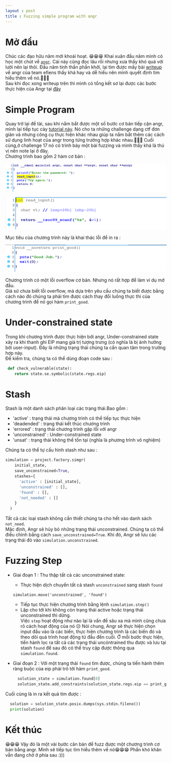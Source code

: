 ```yaml
---
layout : post
title : Fuzzing simple program with angr 
--- 
```


# Mở đầu   
Chúc các đạo hữu năm mới khoái hoạt. 😁😁😁 
Khai xuân đầu năm mình có học một chút về [```angr```](https://docs.angr.io/). Cái này cũng đọc lâu rồi nhưng xưa thấy khó quá với lười nên lại thôi. Đầu năm tinh thần phấn khởi, lại tìm được mấy bài [writeup](https://blog.efiens.com/tag/ctf/) về angr của team efiens thấy khá hay và dễ hiểu nên mình quyết định tìm hiểu thêm về nó.🥳🥳🥳   
Sau khi đọc xong writeup trên thì mình có tổng kết sơ lại được các bước thực hiện của Angr tại [đây](https://www.notion.so/Basic-Setup-998957b22a5a4c05a077a4851b2e1da0)   


# Simple Program   
Quay trở lại đề tài, sau khi nắm bắt được một số bước cơ bản tiếp cận angr, mình lại tiếp tục cày [tutorial này](https://github.com/jakespringer/angr_ctf/tree/master/solutions). Nó cho ta những challenge dạng ctf đơn giản và nhưng công cụ thực hiện khác nhau giúp ta nắm bắt thêm các cách sử dụng linh hoạt của angr trong từng trường hợp khác nhau.🙂🙂🙂 Cuối cùng,ở challenge 17 nó có trình bày một bài fuzzing và mình thấy khá là thú vị nên note lại ở đây.   
Chương trình bao gồm 2 hàm cơ bản :   

![](https://raw.githubusercontent.com/hacmao/hacmao.github.io/master/ctf/temp/fuzzAngr1%20(1).PNG)    

![](https://raw.githubusercontent.com/hacmao/hacmao.github.io/master/ctf/temp/fuzzAngr1%20(2).PNG)

Mục tiêu của chương trình này là khai thác lỗi để in ra :   

![](https://raw.githubusercontent.com/hacmao/hacmao.github.io/master/ctf/temp/fuzzAngr1%20(3).PNG)    

Chương trình có một lỗi overflow cơ bản. Nhưng nó rất hợp để làm ví dụ mở đầu.  
Giả sử chưa biết lỗi overflow, mà dựa trên yêu cầu chúng ta biết được bằng cách nào đó chúng ta phải tìm được cách thay đổi luồng thực thi của chương trình để nó gọi hàm ```print_good```.   

# Under-constrained state   
Trong khi chương trình được thực hiện bởi angr, Under-constrained state xảy ra khi thanh ghi EIP mang giá trị tượng trưng (có nghĩa là bị ảnh hưởng bởi user-input). Đây là những trạng thái chúng ta cần quan tâm trong trường hợp này.  
Để kiểm tra, chúng ta có thể dùng đoạn code sau :   
```python
 def check_vulnerable(state):
    return state.se.symbolic(state.regs.eip)
```

# Stash   
Stash là một danh sách phân loại các trạng thái.Bao gồm : 
  - 'active' : trạng thái mà chương trình có thể tiếp tục thực hiện
  - 'deadended' : trạng thái kết thúc chương trình 
  - 'errored' : trạng thái chương trình gặp lỗi với angr
  - 'unconstrained' : Under-constrained state 
  - 'unsat' : trạng thái không thể tồn tại (nghĩa là phương trình vô nghiệm)   

Chúng ta có thể tự cấu hình stash như sau :   
```python
simulation = project.factory.simgr(
    initial_state, 
    save_unconstrained=True,
    stashes={
      'active' : [initial_state],
      'unconstrained' : [],
      'found' : [],
      'not_needed' : []
    }
  )
```  
Tất cả các loại stash không cần thiết chúng ta cho hết vào danh sách ```not_need```.   
Mặc định, Angr sẽ hủy bỏ những trạng thái unconstrained. Chúng ta có thể điều chỉnh bằng cách ```save_unconstrained=True```. Khi đó, Angr sẽ lưu các trạng thái đó vào ```simulation.unconstrained```.   

# Fuzzing Step   
+ Giai đoạn 1 : Thu thập tất cả các unconstrained state:  
  - Thực hiện dịch chuyển tất cả stash ```unconstrained``` sang stash ```found```
  ```
  simulation.move('unconstrained', 'found')
  ```
  - Tiếp tục thực hiện chương trình bằng lệnh ```simulation.step()```
  - Lặp cho tới khi không còn trạng thái active hoặc trạng thái unconstrained thì dừng.  
Việc ```step``` hoạt động như nào lại là vấn đề sâu xa mà mình cũng chưa rõ cách hoạt động của nó 😥 Nói chung, Angr sẽ thực hiện chọn input đầu vào là các biến, thực hiện chương trình là các biến đó và theo dõi quá trình hoạt động từ đầu đến cuối. Ở mỗi bước thực hiện, tiến hành lọc ra tất cả các trạng thái uncóntrained thu được và lưu tại stash ```found``` để sau đó có thể truy cập được thông qua ```simulation.found```.  
+ Giai đoạn 2 : Với một trạng thái ```found``` tìm được, chúng ta tiến hành thêm ràng buộc của eip phải trỏ tới hàm ```print_good```.  

  ```python
    solution_state = simulation.found[0]
    solution_state.add_constraints(solution_state.regs.eip == print_good_addr)
  ```
Cuối cùng là in ra kết quả tìm được :  
  ```python
    solution = solution_state.posix.dumps(sys.stdin.fileno())
    print(solution)
  ```

# Kết thúc   
😁😁😁 Vậy đó là một vài bước căn bản để fuzz được một chương trình cơ bản bằng angr. Mình sẽ tiếp tục tìm hiểu thêm về nó😁😁😁 Phần khó khăn vẫn đang chờ ở phía sau :)))   


